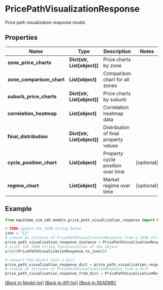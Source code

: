 # PricePathVisualizationResponse

Price path visualization response model.

## Properties

Name | Type | Description | Notes
------------ | ------------- | ------------- | -------------
**zone_price_charts** | **Dict[str, List[object]]** | Price charts by zone | 
**zone_comparison_chart** | **List[object]** | Comparison chart for all zones | 
**suburb_price_charts** | **Dict[str, List[object]]** | Price charts by suburb | 
**correlation_heatmap** | **List[object]** | Correlation heatmap data | 
**final_distribution** | **Dict[str, List[object]]** | Distribution of final property values | 
**cycle_position_chart** | **List[object]** | Property cycle position over time | [optional] 
**regime_chart** | **List[object]** | Market regime over time | [optional] 

## Example

```python
from equihome_sim_sdk.models.price_path_visualization_response import PricePathVisualizationResponse

# TODO update the JSON string below
json = "{}"
# create an instance of PricePathVisualizationResponse from a JSON string
price_path_visualization_response_instance = PricePathVisualizationResponse.from_json(json)
# print the JSON string representation of the object
print(PricePathVisualizationResponse.to_json())

# convert the object into a dict
price_path_visualization_response_dict = price_path_visualization_response_instance.to_dict()
# create an instance of PricePathVisualizationResponse from a dict
price_path_visualization_response_from_dict = PricePathVisualizationResponse.from_dict(price_path_visualization_response_dict)
```
[[Back to Model list]](../README.md#documentation-for-models) [[Back to API list]](../README.md#documentation-for-api-endpoints) [[Back to README]](../README.md)


